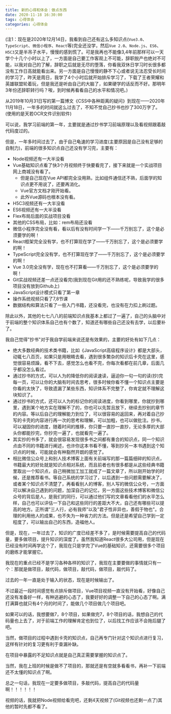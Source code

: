 ```yaml
---
title: 新的心得和体会：做点东西
date: 2020-11-18 16:30:00
tags: 心得体会
categories: 心得体会
---
```


(注1：现在是2020年12月14日，我看到自己还有这么多知识点(`Vue3.0`、`TypeScript`、`微信小程序`、`React`等)完全还没学，然后`Vue 2.0`、`Node.js`、`ES6`、`H5C3`又是半吊子水平，慢慢的感到慌了。可是我再也不能像3,4年前那样可以一天学个十几个小时以上了，一方面是自己要工作客观上不可能，辞职脱产也绝对不可能，以我对自己的了解，辞职之后就是无尽的堕落，你看我双休日学习时长很多都没有工作日高就能看出来。另一方面是自己慢慢的静不下心或者说无法忍受长时间的学习了，昨天是周日，我学了4个小时后就开始排斥学习了，下载了王者荣耀和英雄联盟轮着玩，但是我还是听由自己的大脑了，如果硬学的话反而不好。那明年3年份还辞职转行吗？唉，到时候再看看自己的水平和情况吧。)

从2019年10月31日写的第一篇博文《CSS中各种距离的疑问》到现在——2020年11月18日，一年多的时间就这么过去了，不知不觉自己抄书也抄了300万字了。(使用的是天若OCR文件识别软件)

可以说，我学习前端的第一年，主要就是通过抄书学习前端原理以及看视频跟着敲代码度过的。

但是，一年多时间过去了，由于自己龟速的学习进度(主要原因是自己没有足够的自制力)，前端的很多知识点自己还没有学习完，主要有：

* Node视频还有一大半没看
* Vue基础知识点看了快3个月视频终于快要看完了，接下来就是一个实战项目网上商城没有看了。
  * 但是自己现在Vue API都完全没用熟，比如组件通信还不熟，后面学的知识点更不用说了，还要再消化。
  * Vue官方文档才刚开始看。
  * 此外Vue源码也根本没有看。
* H5C3视频还有一大半没看
* ES6视频还有一大半没看
* Flex布局后面的实战项目没看
* 其他的CSS布局，比如：rem布局还没看
* 微信小程序完全没有看，看以后有没有时间学一下——千万别忘了，这个是必须要学的啊！
* React框架完全没有学，也不打算现在学了——千万别忘了，这个是必须要学的啊！
* TypeScript完全没有学，也不打算现在学了——千万别忘了，这个是必须要学的啊！
* Vue 3.0完全没有学，现在也不打算看——千万别忘了，这个是必须要学的啊！
* Git实战视频还差一点还没看完(我到现在Git用的还不熟练呢，导致我学的很多项目没有放到Github上)
* JavaScript设计模式只看了第一章
* 操作系统视频只看了7,8节课
* 数据结构和算法只看了一些入门书籍，还没看完，也没有在力扣上刷过题。

除此以外，其他的七七八八的前端知识点我基本上都过了一遍了，自己的头脑中对于前端的整个知识体系自己也有个数了，知道还有哪些自己还没有去学，以后要补了。

我自己觉得"抄书"对于我自学前端来说还是有效果的，主要的好处有如下几点：

* 绝大多数经典的技术类书籍，比如《JavaScript高级程序设计》都是大部头，动辄七八百页，如果只是用眼睛去看，遇到很多繁杂的知识后卡壳在这里，感觉很容易烦躁，看不下去，感觉怎么也看不完，你每次看都在前几章，后面几乎都没怎么看过。
* 通过抄书的方式，可以人为的降低你的阅读速读，逼迫你一句一句的读(抄)完每一页，可以让你的大脑有时间去思考，很多时候你看不懂一个知识点主要是你看的太快了，导致遗漏了某些东西，知识体系不完整了，你肯定就不理解这块知识了。
* 通过抄书的方式，还可以人为的标记你的阅读进度，你看到哪里，你就抄到哪里，遇到某个地方实在理解不了的，你也可以先暂且放下，继续去抄别的章节的内容。等以后自己的理解能力到位了，可以很容易的返回来，再对着自己抄写的卡壳的内容进行再一次的思考和理解，可以加粗，也可以做批注。抄书，可以凝固你的进度，随着时间的推移，你只要一直抄一直抄，无论多厚的大部头你都能抄完，你抄完一遍了，也就看完一遍了。
* 其实抄的书多了，就会很容易发现很多书之间都有重合的知识点，同一个知识点由不同的书籍进行阐述，也许你这本书看不懂，等到抄另一本书遇到这个知识点的时候，可能就会有种豁然开朗的感觉了。
* 相比微信公众号上和别人技术博客上面有关前端写的那一篇篇细碎的知识点，书籍最大的好处就是知识点相对系统，而且前者也有很多都是从这些经典书籍里取出一个知识点，自己稍微加工加工就成了一篇文章了，所以刚开始学的时候，还是推荐看书。等自己系统的学习过了，以后遇到一些问题需要解决了，或者某个知识点不清楚了，再看看别人的博客，别人写的微信公众号，一方面可以解决自己遇到的问题，加深自己的记忆，另一方面这些技术博客和微信公众号的背后是人，是我们的同行，可以通过他们写的文章看看他们的水平怎么样，自己也可以评估一下自己和这些同行的差距大不大，自己还有哪些可以提高的地方。正所谓"三人行，必有我师"以及"君子性非异也，善假于物也"。合理的利用他人的成果，也不失为一种省力的方法。但是还是希望自己学到一定程度了，可以输出自己的东西，造福他人。

但是，现在，一年过去了，知识的广度已经差不多了，是时候需要提高自己的代码量，要多做项目，提升知识的深度了。虽然我知道React很多大公司用，但是现在已经没有时间再学这个了，我现在只是学完了Vue的基础知识，还需要很多个项目的磨练才能掌握它。

我现在的重点已经不是学习各种各样的知识了，我现在主要要做的事情就只有一个：那就是做项目，敲代码，做项目，敲代码，做项目，敲代码了。

过去的一年一直是处于输入的状态，现在是时候输出了。

不过最近一段时间感觉有点排斥做项目，Vue项目视频一直没有开始看，好像自己还没有准备好一样，有种逃避的心态了，我要好好的调整一下自己的心态了啊。满打满算也就只有4个月的时间了，能做几个项目做几个项目吧。

如果可以的话，我想要做7，8个项目，如果做完7，8个项目的话，我想自己的代码量也上去了，对于前端工作的理解肯定也到位了，以后找工作应该不会拖后腿了吧。

当然，做项目的过程中遇到卡壳的知识点，自己再专门针对这个知识点进行复习，这样有针对的复习更有利于查漏补缺。

在项目中暴露的不足知识点就是自己真正需要掌握的知识点了。

当然，我在上班的时候是做不了项目的，那就还是有空就多看看书，再补一下前端还不太懂的知识点了啊。

总之一句话，我现在一定要多做项目，多敲代码，提高自己的代码量啊！！！！！！

视频的话，我就把Node视频给看完吧，还剩4天视频了(Git视频也还剩一点了)其他的暂时先都不看了。